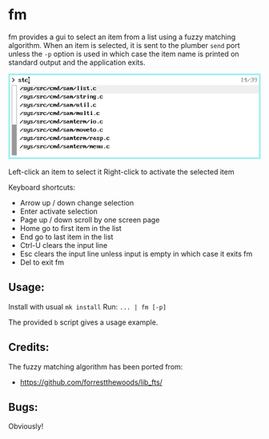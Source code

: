 fm
===
fm provides a gui to select an item from a list using a fuzzy matching algorithm.
When an item is selected, it is sent to the plumber `send` port unless the `-p` option
is used in which case the item name is printed on standard output and the application exits.

![fm](fm.png)

Left-click an item to select it
Right-click to activate the selected item

Keyboard shortcuts:
- Arrow up / down change selection
- Enter activate selection
- Page up / down scroll by one screen page
- Home go to first item in the list
- End go to last item in the list
- Ctrl-U clears the input line
- Esc clears the input line unless input is empty in which case it exits fm
- Del to exit fm

Usage:
-------
Install with usual ``mk install``
Run: ``... | fm [-p]``

The provided `b` script gives a usage example.

Credits:
---------
The fuzzy matching algorithm has been ported from: 
* https://github.com/forrestthewoods/lib_fts/

Bugs:
------
Obviously!
